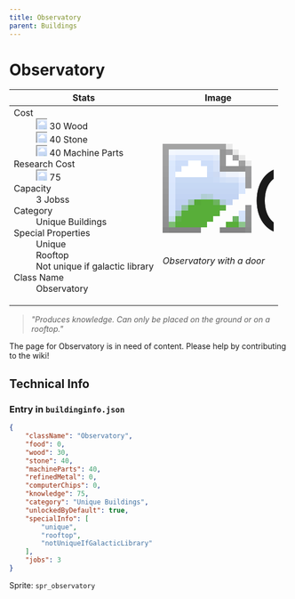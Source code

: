 ```yaml
---
title: Observatory
parent: Buildings
---
```

# Observatory

[//]: # (Pre-generated content)
<table><thead><tr><th>Stats</th><th>Image</th></tr></thead><tbody><tr><td><dl><dt>Cost</dt><dd><div class="resource-icon"><img style="object-position: -637px -751px;" src="https://tfe2-wiki.github.io/assets/sprites.png"></div> 30 Wood<br><div class="resource-icon"><img style="object-position: -637px -737px;" src="https://tfe2-wiki.github.io/assets/sprites.png"></div> 40 Stone<br><div class="resource-icon"><img style="object-position: -795px -761px;" src="https://tfe2-wiki.github.io/assets/sprites.png"></div> 40 Machine Parts</dd><dt>Research Cost</dt><dd><div class="resource-icon"><img style="object-position: -268px -522px;" src="https://tfe2-wiki.github.io/assets/sprites.png"></div> 75</dd><dt>Capacity</dt><dd>3 Jobss</dd><dt>Category</dt><dd>Unique Buildings</dd><dt>Special Properties</dt><dd>Unique<br>Rooftop<br>Not unique if galactic library</dd><dt>Class Name</dt><dd>Observatory</dd></dl></td><td><style>.building-image {width: 200px;height: 200px;overflow: hidden;position: relative;}.building-image img {image-rendering: pixelated;object-fit: none;transform: scale(10);transform-origin: left top;position: absolute;left: 0;top: 0;}.resource-image {width: 200px;height: 200px;overflow: hidden;position: relative;}.resource-image img {image-rendering: pixelated;object-fit: none;transform: scale(20);transform-origin: left top;position: absolute;left: 0;top: 0;}.building-icon {width: 20px;height: 20px;overflow: hidden;position: relative;display: inline-block;}.building-icon img {image-rendering: pixelated;object-fit: none;transform: scale(1);transform-origin: left top;position: absolute;left: 0;top: 0;}.resource-icon {width: 20px;height: 20px;overflow: hidden;position: relative;display: inline-block;}.resource-icon img {image-rendering: pixelated;object-fit: none;transform: scale(2);transform-origin: left top;position: absolute;left: 0;top: 0;}</style><div class="building-image"><img style="object-position: -801px -897px;" src="https://tfe2-wiki.github.io/assets/sprites.png" alt="Observatory Back"><img style="object-position: -779px -897px;" src="https://tfe2-wiki.github.io/assets/sprites.png" alt="Observatory"></div><i>Observatory with a door</i></td></tr></tbody></table><blockquote><i>"Produces knowledge. Can only be placed on the ground or on a rooftop."</i></blockquote>

The page for Observatory is in need of content. Please help by contributing to the wiki!

## Technical Info
### Entry in `buildinginfo.json`

```json
{
    "className": "Observatory",
    "food": 0,
    "wood": 30,
    "stone": 40,
    "machineParts": 40,
    "refinedMetal": 0,
    "computerChips": 0,
    "knowledge": 75,
    "category": "Unique Buildings",
    "unlockedByDefault": true,
    "specialInfo": [
        "unique",
        "rooftop",
        "notUniqueIfGalacticLibrary"
    ],
    "jobs": 3
}
```

Sprite: `spr_observatory`


